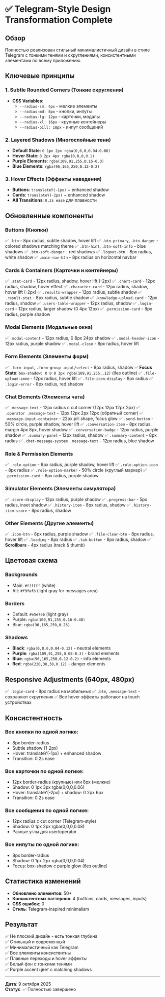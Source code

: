 # ✅ Telegram-Style Design Transformation Complete

## Обзор
Полностью реализован стильный минималистичный дизайн в стиле Telegram с тонкими тенями и скруглениями, консистентными элементами по всему приложению.

## Ключевые принципы

### 1. Subtle Rounded Corners (Тонкие скругления)
- **CSS Variables**:
  - `--radius-sm: 4px` - мелкие элементы
  - `--radius-md: 8px` - кнопки, инпуты
  - `--radius-lg: 12px` - карточки, модалы
  - `--radius-xl: 16px` - крупные контейнеры
  - `--radius-pill: 18px` - инпут сообщений

### 2. Layered Shadows (Многослойные тени)
- **Default State**: `0 1px 2px rgba(0,0,0,0.04-0.08)`
- **Hover State**: `0 2px 4px rgba(0,0,0,0.1)`
- **Purple Elements**: `rgba(109,91,255,0.15-0.3)`
- **Blue Elements**: `rgba(96,165,250,0.12-0.2)`

### 3. Hover Effects (Эффекты наведения)
- **Buttons**: `translateY(-1px)` + enhanced shadow
- **Cards**: `translateY(-2px)` + enhanced shadow
- **All Transitions**: `0.2s ease` для плавности

## Обновленные компоненты

### Buttons (Кнопки)
✅ `.btn` - 8px radius, subtle shadow, hover lift
✅ `.btn-primary`, `.btn-danger` - colored shadows matching theme
✅ `.btn-hint`, `.btn-soft-info` - blue shadows
✅ `.btn-soft-danger` - red shadows
✅ `.logout-btn` - 8px radius, white shadow
✅ `.main-nav-btn` - 8px radius on horizontal navbar

### Cards & Containers (Карточки и контейнеры)
✅ `.stat-card` - 12px radius, shadow, hover lift (-2px)
✅ `.chart-card` - 12px radius, shadow, hover effect
✅ `.character-card` - 12px radius, shadow, hover lift (-2px)
✅ `.results-wrapper` - 12px radius, subtle shadow
✅ `.result-stat` - 8px radius, subtle shadow
✅ `.knowledge-upload.card` - 12px radius, shadow
✅ `.users-table-wrapper` - 12px radius, shadow
✅ `.login-card` - 12px radius, larger shadow (0 4px 12px)
✅ `.permission-card` - 8px radius, purple shadow

### Modal Elements (Модальные окна)
✅ `.modal-content` - 12px radius, 0 8px 24px shadow
✅ `.modal-header-icon` - 12px radius, purple shadow
✅ `.modal-close` - 8px radius, hover lift

### Form Elements (Элементы форм)
✅ `.form-input`, `.form-group input/select` - 8px radius, shadow
✅ **Focus State**: `box-shadow: 0 0 0 3px rgba(109,91,255,.12)` (без outline)
✅ `.file-upload-zone` - 12px radius, hover lift
✅ `.file-icon-display` - 8px radius
✅ `.login-error` - 8px radius, red shadow

### Chat Elements (Элементы чата)
✅ `.message-text` - 12px radius с cut corner (12px 12px 12px 2px)
✅ `.operator .message-text` - 12px 12px 2px 12px (обратный corner)
✅ `.message-input-container` - 22px pill shape, focus glow
✅ `.send-button` - 50% circle, purple shadow, hover lift
✅ `.conversation-item` - 8px radius, margin 4px 8px, hover shadow
✅ `.conversation-badge` - 12px radius, purple shadow
✅ `.summary-panel` - 12px radius, shadow
✅ `.summary-content` - 8px radius
✅ `.chat-message-system .message-text` - 12px radius, blue shadow

### Role & Permission Elements
✅ `.role-option` - 8px radius, purple shadow, hover lift
✅ `.role-option-icon` - 8px radius
✅ `.role-option-marker` - 50% circle (круглый маркер)
✅ `.permission-card` - 8px radius, purple shadow

### Simulator Elements (Элементы симулятора)
✅ `.score-display` - 12px radius, purple shadow
✅ `.progress-bar` - 5px radius, inset shadow
✅ `.history-item` - 8px radius, shadow
✅ `.history-item-score` - 8px radius, shadow

### Other Elements (Другие элементы)
✅ `.icon-btn` - 8px radius, purple shadow
✅ `.file-clear-btn` - 8px radius, hover lift
✅ `.loading` - 8px radius
✅ `.tab-button` - 8px radius, shadow
✅ **Scrollbars** - 4px radius (track & thumb)

## Цветовая схема

### Backgrounds
- Main: `#ffffff` (white)
- Alt: `#f9fafb` (light gray for messages area)

### Borders
- Default: `#e5e7eb` (light gray)
- Purple: `rgba(109,91,255,0.16-0.48)`
- Blue: `rgba(96,165,250,0.26)`

### Shadows
- **Black**: `rgba(0,0,0,0.04-0.12)` - neutral elements
- **Purple**: `rgba(109,91,255,0.08-0.3)` - brand elements
- **Blue**: `rgba(96,165,250,0.12-0.2)` - info elements
- **Red**: `rgba(220,38,38,0.12)` - danger elements

## Responsive Adjustments (640px, 480px)
✅ `.login-card` - 8px radius на мобильных
✅ `.btn`, `.message-text` - сохраняют скругления
✅ Все hover эффекты работают на touch устройствах

## Консистентность

### Все кнопки по одной логике:
- 8px border-radius
- Subtle shadow (1-2px)
- Hover: translateY(-1px) + enhanced shadow
- Transition: 0.2s ease

### Все карточки по одной логике:
- 12px border-radius (крупные) или 8px (мелкие)
- Shadow: 0 1px 3px rgba(0,0,0,0.06)
- Hover: translateY(-2px) + shadow: 0 2px 6px
- Transition: 0.2s ease

### Все сообщения по одной логике:
- 12px radius с cut corner (Telegram-style)
- Shadow: 0 1px 2px rgba(0,0,0,0.08)
- Разные углы для user/operator

### Все инпуты по одной логике:
- 8px border-radius
- Shadow: 0 1px 2px rgba(0,0,0,0.04)
- Focus: box-shadow с purple glow (без outline)

## Статистика изменений
- **Обновлено элементов**: 50+
- **Консистентных паттернов**: 4 (buttons, cards, messages, inputs)
- **CSS ошибок**: 0
- **Стиль**: Telegram-inspired minimalism

## Результат
✅ Не плоский дизайн - есть тонкая глубина  
✅ Стильный и современный  
✅ Минималистичный как Telegram  
✅ Все элементы консистентны  
✅ Плавные переходы и hover эффекты  
✅ Белый фон с тонкими тенями  
✅ Purple accent цвет с matching shadows  

---

**Дата**: 9 октября 2025  
**Статус**: ✅ Полностью завершено
